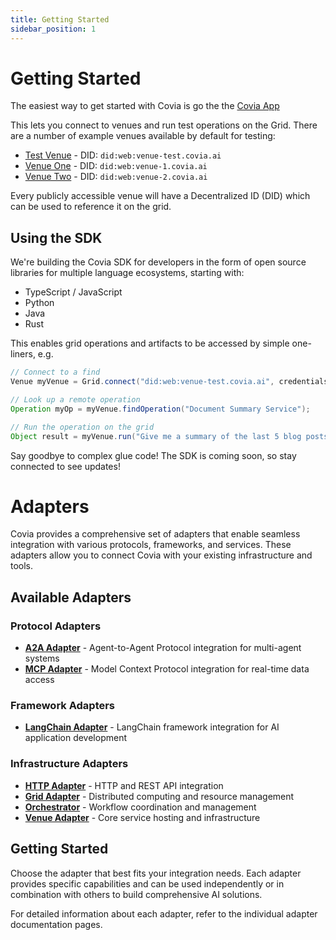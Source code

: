 ```yaml
---
title: Getting Started
sidebar_position: 1
---
```


# Getting Started

The easiest way to get started with Covia is go the the [Covia App](https://app.covia.ai)

This lets you connect to venues and run test operations on the Grid. There are a number of example venues available by default for testing:
- [Test Venue](https://venue-test.covia.ai) - DID: `did:web:venue-test.covia.ai`
- [Venue One](https://venue-1.covia.ai) - DID: `did:web:venue-1.covia.ai`
- [Venue Two](https://venue-1.covia.ai) - DID: `did:web:venue-2.covia.ai`

Every publicly accessible venue will have a Decentralized ID (DID) which can be used to reference it on the grid.

## Using the SDK

We're building the Covia SDK for developers in the form of open source libraries for multiple language ecosystems, starting with:
- TypeScript / JavaScript
- Python
- Java
- Rust

This enables grid operations and artifacts to be accessed by simple one-liners, e.g.

```java
// Connect to a find
Venue myVenue = Grid.connect("did:web:venue-test.covia.ai", credentials);

// Look up a remote operation
Operation myOp = myVenue.findOperation("Document Summary Service");

// Run the operation on the grid
Object result = myVenue.run("Give me a summary of the last 5 blog posts");
```

Say goodbye to complex glue code! The SDK is coming soon, so stay connected to see updates!



# Adapters

Covia provides a comprehensive set of adapters that enable seamless integration with various protocols, frameworks, and services. These adapters allow you to connect Covia with your existing infrastructure and tools.

## Available Adapters

### Protocol Adapters
- **[A2A Adapter](adapters/covia-with-a2a.md)** - Agent-to-Agent Protocol integration for multi-agent systems
- **[MCP Adapter](adapters/covia-with-mcp.md)** - Model Context Protocol integration for real-time data access

### Framework Adapters
- **[LangChain Adapter](adapters/langchain-adapter.md)** - LangChain framework integration for AI application development

### Infrastructure Adapters
- **[HTTP Adapter](adapters/http-adapter.md)** - HTTP and REST API integration
- **[Grid Adapter](adapters/grid-adapter.md)** - Distributed computing and resource management
- **[Orchestrator](adapters/orchestrator.md)** - Workflow coordination and management
- **[Venue Adapter](adapters/venue-adapter.md)** - Core service hosting and infrastructure

## Getting Started

Choose the adapter that best fits your integration needs. Each adapter provides specific capabilities and can be used independently or in combination with others to build comprehensive AI solutions.

For detailed information about each adapter, refer to the individual adapter documentation pages.
